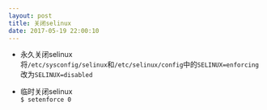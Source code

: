```yaml
---
layout: post
title: 关闭selinux
date: 2017-05-19 22:00:10
---
```

+ 永久关闭selinux  
将`/etc/sysconfig/selinux`和`/etc/selinux/config`中的`SELINUX=enforcing`改为`SELINUX=disabled`  

+ 临时关闭selinux  
`$ setenforce 0`